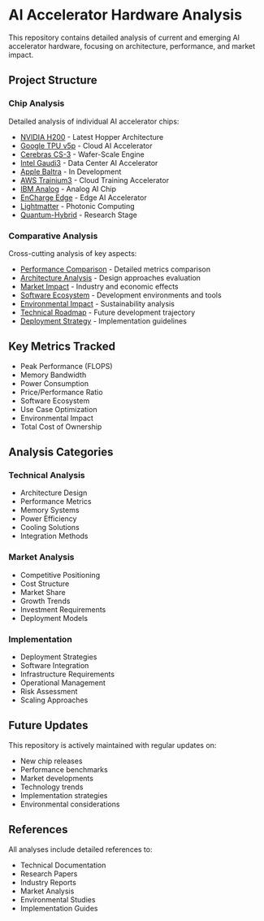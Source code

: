 # AI Accelerator Hardware Analysis

This repository contains detailed analysis of current and emerging AI accelerator hardware, focusing on architecture, performance, and market impact.

## Project Structure

### Chip Analysis
Detailed analysis of individual AI accelerator chips:
- [NVIDIA H200](chips/nvidia-h200.md) - Latest Hopper Architecture
- [Google TPU v5p](chips/google-tpu.md) - Cloud AI Accelerator
- [Cerebras CS-3](chips/cerebras-cs3.md) - Wafer-Scale Engine
- [Intel Gaudi3](chips/intel-gaudi3.md) - Data Center AI Accelerator
- [Apple Baltra](chips/apple-baltra.md) - In Development
- [AWS Trainium3](chips/aws-trainium.md) - Cloud Training Accelerator
- [IBM Analog](chips/ibm-analog.md) - Analog AI Chip
- [EnCharge Edge](chips/encharge-edge.md) - Edge AI Accelerator
- [Lightmatter](chips/lightmatter.md) - Photonic Computing
- [Quantum-Hybrid](chips/quantum-hybrid.md) - Research Stage

### Comparative Analysis
Cross-cutting analysis of key aspects:
- [Performance Comparison](analysis/performance-comparison.md) - Detailed metrics comparison
- [Architecture Analysis](analysis/architecture-analysis.md) - Design approaches evaluation
- [Market Impact](analysis/market-impact.md) - Industry and economic effects
- [Software Ecosystem](analysis/software-ecosystem.md) - Development environments and tools
- [Environmental Impact](analysis/environmental-impact.md) - Sustainability analysis
- [Technical Roadmap](analysis/technical-roadmap.md) - Future development trajectory
- [Deployment Strategy](analysis/deployment-strategy.md) - Implementation guidelines

## Key Metrics Tracked
- Peak Performance (FLOPS)
- Memory Bandwidth
- Power Consumption
- Price/Performance Ratio
- Software Ecosystem
- Use Case Optimization
- Environmental Impact
- Total Cost of Ownership

## Analysis Categories

### Technical Analysis
- Architecture Design
- Performance Metrics
- Memory Systems
- Power Efficiency
- Cooling Solutions
- Integration Methods

### Market Analysis
- Competitive Positioning
- Cost Structure
- Market Share
- Growth Trends
- Investment Requirements
- Deployment Models

### Implementation
- Deployment Strategies
- Software Integration
- Infrastructure Requirements
- Operational Management
- Risk Assessment
- Scaling Approaches

## Future Updates
This repository is actively maintained with regular updates on:
- New chip releases
- Performance benchmarks
- Market developments
- Technology trends
- Implementation strategies
- Environmental considerations

## References
All analyses include detailed references to:
- Technical Documentation
- Research Papers
- Industry Reports
- Market Analysis
- Environmental Studies
- Implementation Guides

